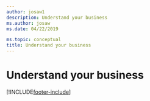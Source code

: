 ```yaml
---
author: josaw1
description: Understand your business
ms.author: josaw
ms.date: 04/22/2019

ms.topic: conceptual
title: Understand your business
---
```



# Understand your business


[!INCLUDE[footer-include](includes/footer-banner.md)]